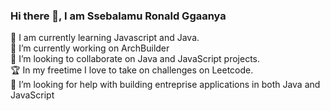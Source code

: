 ### Hi there 👋, I am Ssebalamu Ronald Ggaanya

 🌱 I am currently learning Javascript and Java.
<br />🔭 I’m currently working on ArchBuilder
<br />👯 I’m looking to collaborate on Java and JavaScript projects.
<br />🏆 In my freetime I love to take on challenges on Leetcode.
<br />🤔 I’m looking for help with building entreprise applications in both Java and JavaScript






<!--
**theefreelancer/theefreelancer** is a ✨ _special_ ✨ repository because its `README.md` (this file) appears on your GitHub profile.
[![GitHub Streak](https://github-readme-streak-stats.herokuapp.com?user=theefreelancer&theme=gruvbox)](https://git.io/streak-stats)
Here are some ideas to get you started:

- 🔭 I’m currently working on ...
- 🌱 I’m currently learning ...
- 👯 I’m looking to collaborate on ...
- 🤔 I’m looking for help with ...
- 💬 Ask me about ...
- 📫 How to reach me: ...
- 😄 Pronouns: ...
- ⚡ Fun fact: ...
-->
